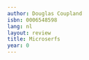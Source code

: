 ```yaml
---
author: Douglas Coupland
isbn: 0006548598
lang: nl
layout: review
title: Microserfs
year: 0
---
```


